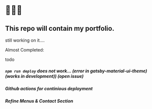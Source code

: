 # :construction::construction::construction:

## This repo will contain my portfolio.

still working on it....

Almost Completed:

todo

##### `npm run deploy` does not work... (error in gatsby-material-ui-theme) (works in development)) (open issue)

##### Github actions for continious deployment

##### Refine Menus & Contact Section
